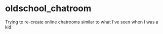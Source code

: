 # oldschool_chatroom
Trying to re-create online chatrooms similar to what I've seen when I was a kid
